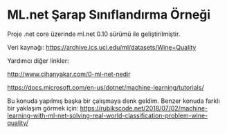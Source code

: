 # ML.net Şarap Sınıflandırma Örneği

Proje .net core üzerinde ml.net 0.10 sürümü ile geliştirilmiştir.

Veri kaynağı: https://archive.ics.uci.edu/ml/datasets/Wine+Quality

Yardımcı diğer linkler:



http://www.cihanyakar.com/0-ml-net-nedir

https://docs.microsoft.com/en-us/dotnet/machine-learning/tutorials/

Bu konuda yapılmış başka bir çalışmaya denk geldim. Benzer konuda farklı bir yaklaşım görmek için:
https://rubikscode.net/2018/07/02/machine-learning-with-ml-net-solving-real-world-classification-problem-wine-quality/

